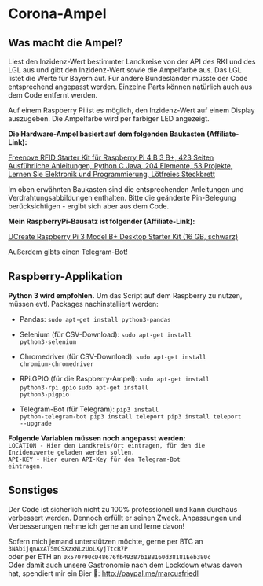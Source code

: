 # Corona-Ampel
## Was macht die Ampel?
Liest den Inzidenz-Wert bestimmter Landkreise von der API des RKI  und des LGL aus und gibt den Inzidenz-Wert sowie die Ampelfarbe aus.
Das LGL listet die Werte für Bayern auf. Für andere Bundesländer müsste der Code entsprechend angepasst werden. Einzelne Parts können natürlich auch aus dem Code entfernt werden.

Auf einem Raspberry Pi ist es möglich, den Inzidenz-Wert auf einem Display auszugeben. Die Ampelfarbe wird per farbiger LED angezeigt.

**Die Hardware-Ampel basiert auf dem folgenden Baukasten (Affiliate-Link):**

<a target="_blank" href="https://www.amazon.de/gp/product/B06VTH7L28/ref=as_li_tl?ie=UTF8&camp=1638&creative=6742&creativeASIN=B06VTH7L28&linkCode=as2&tag=marcusf-21&linkId=b6bdb33a04379f8a279d8580a5e8a041">Freenove RFID Starter Kit für Raspberry Pi 4 B 3 B+, 423 Seiten Ausführliche Anleitungen, Python C Java, 204 Elemente, 53 Projekte, Lernen Sie Elektronik und Programmierung, Lötfreies Steckbrett</a><img src="//ir-de.amazon-adsystem.com/e/ir?t=marcusf-21&l=am2&o=3&a=B06VTH7L28" width="1" height="1" border="0" alt="" style="border:none !important; margin:0px !important;" />  

Im oben erwähnten Baukasten sind die entsprechenden Anleitungen und Verdrahtungsabbildungen enthalten. Bitte die geänderte Pin-Belegung berücksichtigen - ergibt sich aber aus dem Code.


**Mein RaspberryPi-Bausatz ist folgender (Affiliate-Link):**

<a target="_blank" href="https://www.amazon.de/gp/product/B07BNPZVR7/ref=as_li_tl?ie=UTF8&camp=1638&creative=6742&creativeASIN=B07BNPZVR7&linkCode=as2&tag=marcusf-21&linkId=f7278a2fcda2aab4902c19990cacc065">UCreate Raspberry Pi 3 Model B+ Desktop Starter Kit (16 GB, schwarz)</a><img src="//ir-de.amazon-adsystem.com/e/ir?t=marcusf-21&l=am2&o=3&a=B07BNPZVR7" width="1" height="1" border="0" alt="" style="border:none !important; margin:0px !important;" />  


Außerdem gibts einen Telegram-Bot!

## Raspberry-Applikation

**Python 3 wird empfohlen.**
Um das Script auf dem Raspberry zu nutzen, müssen evtl. Packages nachinstalliert werden:

* Pandas: 
<code>sudo apt-get install python3-pandas</code>

* Selenium (für CSV-Download):
<code>sudo apt-get install python3-selenium</code>

* Chromedriver (für CSV-Download):
<code>sudo apt-get install chromium-chromedriver</code>

* RPi.GPIO (für die Raspberry-Ampel):
<code>sudo apt-get install python3-rpi.gpio</code>
<code>sudo apt-get install python3-pigpio</code>

* Telegram-Bot (für Telegram):
<code>pip3 install python-telegram-bot
  pip3 install teleport
  pip3 install teleport --upgrade</code>
  
  
**Folgende Variablen müssen noch angepasst werden:**  
<code>LOCATION - Hier den Landkreis/Ort eintragen, für den die Inzidenzwerte geladen werden sollen.</code>  
<code>API-KEY - Hier euren API-Key für den Telegram-Bot eintragen.</code>

## Sonstiges

Der Code ist sicherlich nicht zu 100% professionell und kann durchaus verbessert werden. Dennoch erfüllt er seinen Zweck. Anpassungen und Verbesserungen nehme ich gerne an und lerne davon!  

Sofern mich jemand unterstützen möchte, gerne per BTC an <code>3NAbijqnAxAT5mCSXzxNLzUoLXyjTtcR7P</code>  
oder per ETH an <code>0x570790cD48676fb49387b1BB160d38181Eeb380c</code>  
Oder damit auch unsere Gastronomie nach dem Lockdown etwas davon hat, spendiert mir ein Bier :beer:: http://paypal.me/marcusfriedl



